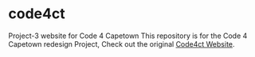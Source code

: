 # code4ct
Project-3 website for Code 4 Capetown
This repository is for the Code 4 Capetown redesign Project, Check out the original [Code4ct Website](https://www.code4ct.com).


